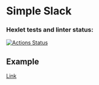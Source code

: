 # Simple Slack

### Hexlet tests and linter status:
[![Actions Status](https://github.com/f4hr/frontend-project-lvl4/workflows/hexlet-check/badge.svg)](https://github.com/f4hr/frontend-project-lvl4/actions)

## Example

[Link](https://f4hr-simple-slack.herokuapp.com/)
